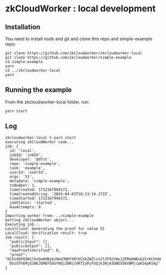 # zkCloudWorker : local development

## Installation

You need to install node and git
and clone this repo and simple-example repo:

```
git clone https://github.com/zkcloudworker/zkcloudworker-local
git clone https://github.com/zkcloudworker/simple-example
cd simple-example
yarn
cd ../zkcloudworker-local
yarn
```

## Running the example

From the zkcloudworker-local folder, run:

```
yarn start
```

## Log

```
zkcloudworker-local % yarn start
executing zkCloudWorker code...
job: {
  id: 'local',
  jobId: 'jobId',
  developer: '@dfst',
  repo: 'simple-example',
  task: 'example',
  userId: 'userId',
  args: '51',
  metadata: 'simple-example',
  txNumber: 1,
  timeCreated: 1712167994172,
  timeCreatedString: '2024-04-03T18:13:14.172Z',
  timeStarted: 1712167994172,
  jobStatus: 'started',
  maxAttempts: 0
}
Importing worker from: ../simple-example
Getting zkCloudWorker object...
Executing job...
LocalCloud: Generating the proof for value 51
LocalCloud: Verification result: true
Job result: {
  "publicInput": [],
  "publicOutput": [],
  "maxProofsVerified": 0,
  "proof": "KChzdGF0ZW1lbnQoKHByb29mX3N0YXRlKChkZWZlcnJlZF92YWx1ZXMoKHBsb25rKChhbHBoYSgo...
  DUzOThEMjQ1NEJEMEFGOUY0QjZBNjI4RTIyRjFGQjk3NjA3Q0E5QkVBMjcpKSkpKSkp"
}

```
